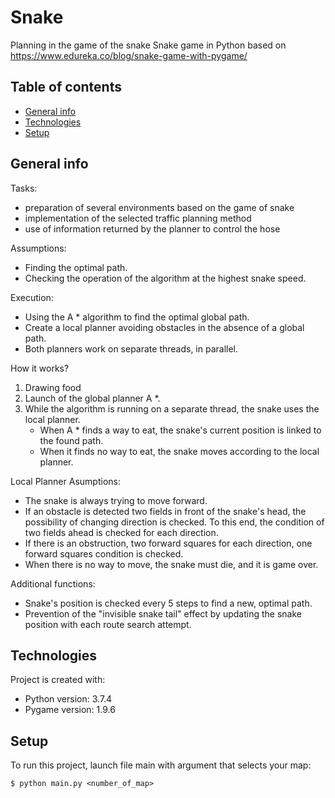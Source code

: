 # Snake
Planning in the game of the snake
Snake game in Python based on https://www.edureka.co/blog/snake-game-with-pygame/

## Table of contents
* [General info](#general-info)
* [Technologies](#technologies)
* [Setup](#setup)

## General info
Tasks:
- preparation of several environments based on the game of snake
- implementation of the selected traffic planning method
- use of information returned by the planner to control the hose


Assumptions:
- Finding the optimal path.
- Checking the operation of the algorithm at the highest snake speed.


Execution:
- Using the A * algorithm to find the optimal global path.
- Create a local planner avoiding obstacles in the absence of a global path.
- Both planners work on separate threads, in parallel.


How it works?
1. Drawing food
2. Launch of the global planner A *.
3. While the algorithm is running on a separate thread, the snake uses the local planner.
   - When A * finds a way to eat, the snake's current position is linked to the found path.
   - When it finds no way to eat, the snake moves according to the local planner.
  
  
Local Planner Asumptions:
 - The snake is always trying to move forward.
- If an obstacle is detected two fields in front of the snake's head, the possibility of changing direction is checked. To this end, the condition of two fields ahead is checked for each direction.
- If there is an obstruction, two forward squares for each direction, one forward squares condition is checked.
- When there is no way to move, the snake must die, and it is game over.


Additional functions:
- Snake's position is checked every 5 steps to find a new, optimal path.
- Prevention of the "invisible snake tail" effect by updating the snake position with each route search attempt.


## Technologies
Project is created with:
* Python version: 3.7.4
* Pygame version: 1.9.6
	
## Setup
To run this project, launch file main with argument that selects your map:

```
$ python main.py <number_of_map>
```




